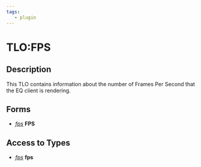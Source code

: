```yaml
---
tags:
   - plugin
---
```

# TLO:FPS

## Description

This TLO contains information about the number of Frames Per Second that the EQ client is rendering.

## Forms

* [_fps_]() **FPS**

## Access to Types

* [_fps_]() **fps**

